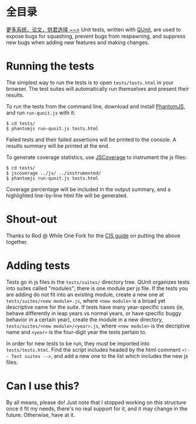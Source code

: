 # 全目录

[更多系统、论文，供君选择 ~~>](https://www.yuque.com/wisebit/blog)
Unit tests, written with [QUnit](http://docs.jquery.com/QUnit), are used to
expose bugs for squashing, prevent bugs from respawning, and suppress new
bugs when adding new features and making changes.

# Running the tests

The simplest way to run the tests is to open `tests/tests.html` in your browser.
The test suites will automatically run themselves and present their results.

To run the tests from the command line, download and install
[PhantomJS](http://phantomjs.org/), and run `run-qunit.js` with it:

    $ cd tests/
    $ phantomjs run-qunit.js tests.html

Failed tests and their failed assertions will be printed to the console.  A
results summary will be printed at the end.

To generate coverage statistics, use [JSCoverage](http://siliconforks.com/jscoverage/)
to instrument the js files:

    $ cd tests/
    $ jscoverage ../js/ ../instrumented/
    $ phantomjs run-qunit.js tests.html

Coverage percentage will be included in the output summary, and a highlighted
line-by-line html file will be generated.

# Shout-out

Thanks to Rod @ While One Fork for the
[CIS guide](http://whileonefork.blogspot.com/2011/10/integrating-javascript-tests-into-cli.html)
on putting the above together.

# Adding tests

Tests go in js files in the `tests/suites/` directory tree.  QUnit organizes
tests into suites called "modules"; there is one module per js file.  If the
tests you are adding do not fit into an existing module, create a new one at
`tests/suites/<new module>.js`, where `<new module>` is a broad yet
descriptive name for the suite.  If tests have many year-specific cases (ie,
behave differently in leap years vs normal years, or have specific buggy
behavior in a certain year), create the module in a new directory,
`tests/suites/<new module>/<year>.js`, where `<new module>` is the decriptive
name and `<year>` is the four-digit year the tests pertain to.

In order for new tests to be run, they must be imported into `tests/tests.html`.
Find the script includes headed by the html comment `<!-- Test suites -->`, and
add a new one to the list which includes the new js files.

# Can I use this?

By all means, please do!  Just note that I stopped working on this structure
once it fit my needs, there's no real support for it, and it may change in the
future.  Otherwise, have at it.

